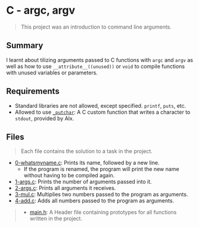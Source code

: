 # C - argc, argv

> This project was an introduction to command line arguments.

## Summary

I learnt about tilizing arguments passed to C functions with `argc` and `argv` as well as how to use `__attribute__((unused))` or `void` to compile functions with unused variables or parameters.

## Requirements

- Standard libraries are not allowed, except specified. `printf`, `puts`, etc.
- Allowed to use [`_putchar`](https://github.com/alx-tools/_putchar.c/blob/master/_putchar.c): A
C custom function that writes a character to `stdout`, provided by Alx.

## Files

> Each file contains the solution to a task in the project.

- [0-whatsmyname.c](https://github.com/Ebube-Ochemba/alx-low_level_programming/blob/master/0x0A-argc_argv/0-whatsmyname.c): Prints its name, followed by a new line.
	- If the program is renamed, the program will print the new name without having to be compiled again.
- [1-args.c](https://github.com/Ebube-Ochemba/alx-low_level_programming/blob/master/0x0A-argc_argv/1-args.c): Prints the number of arguments passed into it.
- [2-args.c](https://github.com/Ebube-Ochemba/alx-low_level_programming/blob/master/0x0A-argc_argv/2-args.c): Prints all arguments it receives.
- [3-mul.c](https://github.com/Ebube-Ochemba/alx-low_level_programming/blob/master/0x0A-argc_argv/3-mul.c): Multiplies two numbers passed to the program as arguments.
- [4-add.c](https://github.com/Ebube-Ochemba/alx-low_level_programming/blob/master/0x0A-argc_argv/4-add.c): Adds all numbers passed to the program as arguments.

> - [main.h](https://github.com/Ebube-Ochemba/alx-low_level_programming/blob/master/0x0A-argc_argv/main.h): A Header file containing prototypes for all functions written in the project.
